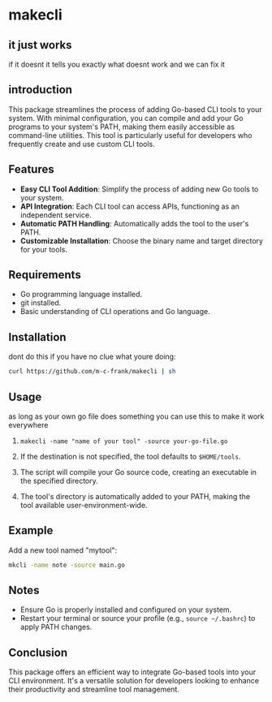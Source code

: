 # makecli

## it just works

if it doesnt it tells you exactly what doesnt work and we can fix it

## introduction
This package streamlines the process of adding Go-based CLI tools to your system. With minimal configuration, you can compile and add your Go programs to your system's PATH, making them easily accessible as command-line utilities. This tool is particularly useful for developers who frequently create and use custom CLI tools.

## Features
- **Easy CLI Tool Addition**: Simplify the process of adding new Go tools to your system.
- **API Integration**: Each CLI tool can access APIs, functioning as an independent service.
- **Automatic PATH Handling**: Automatically adds the tool to the user's PATH.
- **Customizable Installation**: Choose the binary name and target directory for your tools.

## Requirements
- Go programming language installed.
- git installed.
- Basic understanding of CLI operations and Go language.

## Installation

dont do this if you have no clue what youre doing:

```sh
curl https://github.com/m-c-frank/makecli | sh
```

## Usage

as long as your own go file does something you can use this to make it work everywhere

1. `makecli -name "name of your tool" -source your-go-file.go`

2. If the destination is not specified, the tool defaults to `$HOME/tools`.

3. The script will compile your Go source code, creating an executable in the specified directory.

4. The tool's directory is automatically added to your PATH, making the tool available user-environment-wide.

## Example

Add a new tool named "mytool":
```sh
mkcli -name note -source main.go
```

## Notes

- Ensure Go is properly installed and configured on your system.
- Restart your terminal or source your profile (e.g., `source ~/.bashrc`) to apply PATH changes.

## Conclusion

This package offers an efficient way to integrate Go-based tools into your CLI environment. It's a versatile solution for developers looking to enhance their productivity and streamline tool management.

